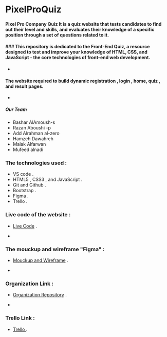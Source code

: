 # PixelProQuiz

#### Pixel Pro Company Quiz It is a quiz website that tests candidates to find out their level and skills, and evaluates their knowledge of a specific position through a set of questions related to it.


#### ### This repository is dedicated to the Front-End Quiz, a resource designed to test and improve your knowledge of HTML, CSS, and JavaScript - the core technologies of front-end web development.

- 

#### The website required to build dynamic registration , login , home, quiz , and result pages.

- 

##### Our Team

+ Bashar AlAmoush-s
+ Razan Aboushi -p
+ Add Alrahman al-zero
+ Hamzeh Dawahreh 
+ Malak Alfarwan 
+ Mufeed alnadi

### The technologies used :

+ VS code .
+ HTML5 , CSS3 , and JavaScript .
+ Git and Github .
+ Bootstrap .
+ Figma .
+ Trello .

### Live code of the website : 

* [Live Code](https://bashar-alamoush.github.io/Organization/) .

- 

### The mouckup and wireframe "Figma" :

+ [Mouckup and Wireframe](https://www.figma.com/file/pgVMvWsiZ1bxvDCqm2uXJg/Untitled?node-id=0-1&t=urLG5bMQtyozx5qm-0) .

- 

### Organization Link :

+ [Organization Repository](https://github.com/Bashar-AlAmoush/Organization) .

- 

### Trello Link :

+ [Trello ](https://trello.com/b/U8FWfwHG/organization) .